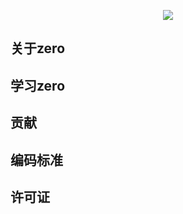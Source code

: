 <p align="center"><a href="https://blog.fastrun.cn" target="_blank"><img src="https://resources.blog.fastrun.cn/wp-content/uploads/2018/12/zero_logo.png"></a></p>



## 关于zero


## 学习zero


## 贡献


## 编码标准


## 许可证

